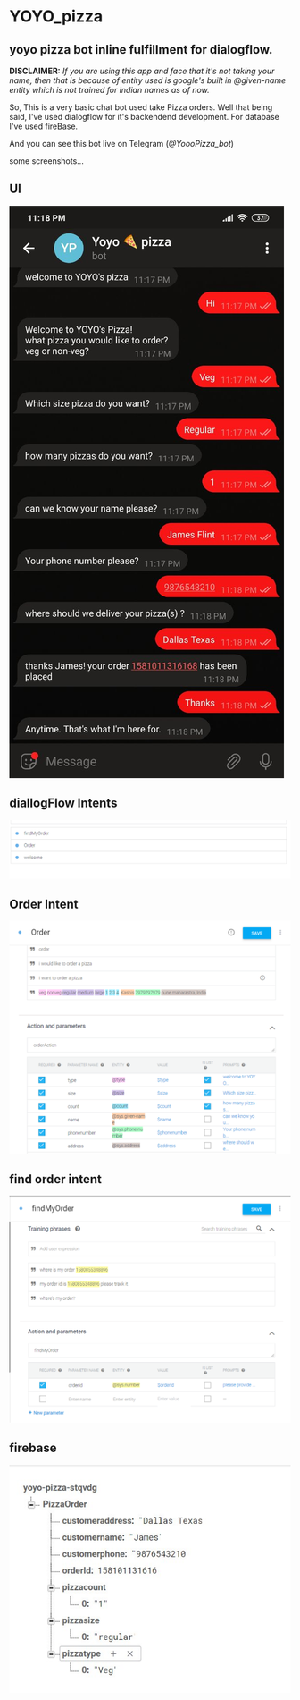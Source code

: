 # YOYO_pizza
## yoyo pizza bot inline fulfillment for dialogflow. 

**DISCLAIMER:** _If you are using this app and face that it's not taking your name, then that is because 
            of entity used is google's built in @given-name entity which is not trained for indian names as of now._

So, This is a very basic chat bot used take Pizza orders.
Well that being said, I've used dialogflow for it's backendend development.
For database I've used fireBase.

And you can see this bot live on Telegram (_@YoooPizza_bot_)

some screenshots...

## UI
<img src="https://github.com/shin96/YOYO_pizza/blob/master/yoyopizzaimg/ui1.jpg"/>

## diallogFlow Intents
<img src="https://github.com/shin96/YOYO_pizza/blob/master/yoyopizzaimg/Annotation%202020-02-06%20232921.png"/>

## Order Intent
<img src="https://github.com/shin96/YOYO_pizza/blob/master/yoyopizzaimg/orderPizza.png"/>

## find order intent
<img src="https://github.com/shin96/YOYO_pizza/blob/master/yoyopizzaimg/findOrder.png"/>

## firebase
<img src="https://github.com/shin96/YOYO_pizza/blob/master/yoyopizzaimg/database.jpg"/>



